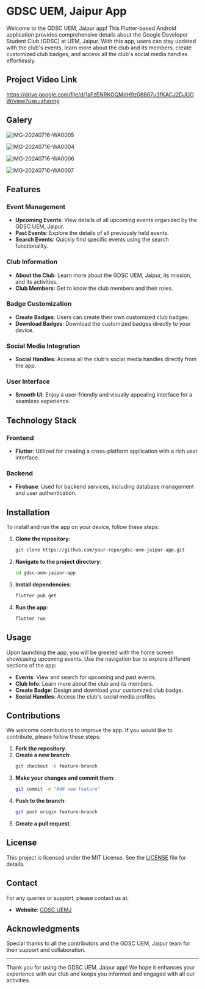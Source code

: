 # GDSC UEM, Jaipur App

Welcome to the GDSC UEM, Jaipur app! This Flutter-based Android application provides comprehensive details about the Google Developer Student Club (GDSC) at UEM, Jaipur. With this app, users can stay updated with the club's events, learn more about the club and its members, create customized club badges, and access all the club's social media handles effortlessly.

## Project Video Link
https://drive.google.com/file/d/1aFzENRKOQMdH9z08867u3fKACJ2DJUOW/view?usp=sharing

## Galery
![IMG-20240716-WA0005](https://github.com/user-attachments/assets/1e6661e8-2c5e-423e-b0db-27b4d8cc3066)

![IMG-20240716-WA0004](https://github.com/user-attachments/assets/ab9da384-6e67-4129-b889-1f08311c7c38)

![IMG-20240716-WA0006](https://github.com/user-attachments/assets/590bcdea-d4f9-4ab0-ab35-3de45e573b97)

![IMG-20240716-WA0007](https://github.com/user-attachments/assets/e0f479bb-395b-48c1-9446-cdb4b9d1b423)


## Features

### Event Management
- **Upcoming Events**: View details of all upcoming events organized by the GDSC UEM, Jaipur.
- **Past Events**: Explore the details of all previously held events.
- **Search Events**: Quickly find specific events using the search functionality.

### Club Information
- **About the Club**: Learn more about the GDSC UEM, Jaipur, its mission, and its activities.
- **Club Members**: Get to know the club members and their roles.

### Badge Customization
- **Create Badges**: Users can create their own customized club badges.
- **Download Badges**: Download the customized badges directly to your device.

### Social Media Integration
- **Social Handles**: Access all the club's social media handles directly from the app.

### User Interface
- **Smooth UI**: Enjoy a user-friendly and visually appealing interface for a seamless experience.

## Technology Stack

### Frontend
- **Flutter**: Utilized for creating a cross-platform application with a rich user interface.

### Backend
- **Firebase**: Used for backend services, including database management and user authentication.

## Installation

To install and run the app on your device, follow these steps:

1. **Clone the repository**:
   ```bash
   git clone https://github.com/your-repo/gdsc-uem-jaipur-app.git
   ```
2. **Navigate to the project directory**:
   ```bash
   cd gdsc-uem-jaipur-app
   ```
3. **Install dependencies**:
   ```bash
   flutter pub get
   ```
4. **Run the app**:
   ```bash
   flutter run
   ```

## Usage

Upon launching the app, you will be greeted with the home screen showcasing upcoming events. Use the navigation bar to explore different sections of the app:

- **Events**: View and search for upcoming and past events.
- **Club Info**: Learn more about the club and its members.
- **Create Badge**: Design and download your customized club badge.
- **Social Handles**: Access the club's social media profiles.

## Contributions

We welcome contributions to improve the app. If you would like to contribute, please follow these steps:

1. **Fork the repository**.
2. **Create a new branch**:
   ```bash
   git checkout -b feature-branch
   ```
3. **Make your changes and commit them**:
   ```bash
   git commit -m "Add new feature"
   ```
4. **Push to the branch**:
   ```bash
   git push origin feature-branch
   ```
5. **Create a pull request**.

## License

This project is licensed under the MIT License. See the [LICENSE](LICENSE) file for details.

## Contact

For any queries or support, please contact us at:

- **Website**: [GDSC UEMJ](https://gdsc.community.dev/university-of-engineering-management-jaipur)

## Acknowledgments

Special thanks to all the contributors and the GDSC UEM, Jaipur team for their support and collaboration.

---

Thank you for using the GDSC UEM, Jaipur app! We hope it enhances your experience with our club and keeps you informed and engaged with all our activities.
